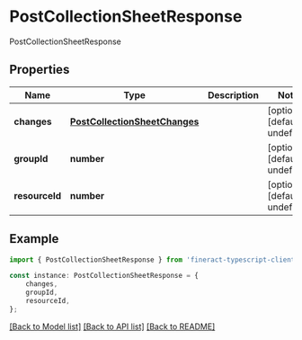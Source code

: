 # PostCollectionSheetResponse

PostCollectionSheetResponse

## Properties

Name | Type | Description | Notes
------------ | ------------- | ------------- | -------------
**changes** | [**PostCollectionSheetChanges**](PostCollectionSheetChanges.md) |  | [optional] [default to undefined]
**groupId** | **number** |  | [optional] [default to undefined]
**resourceId** | **number** |  | [optional] [default to undefined]

## Example

```typescript
import { PostCollectionSheetResponse } from 'fineract-typescript-client';

const instance: PostCollectionSheetResponse = {
    changes,
    groupId,
    resourceId,
};
```

[[Back to Model list]](../README.md#documentation-for-models) [[Back to API list]](../README.md#documentation-for-api-endpoints) [[Back to README]](../README.md)
